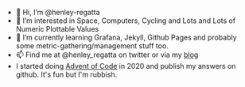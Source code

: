 - 👋 Hi, I’m @henley-regatta
- 👀 I’m interested in Space, Computers, Cycling and Lots and Lots of Numeric Plottable Values
- 🌱 I’m currently learning Grafana, Jekyll, Github Pages and probably some metric-gathering/management stuff too.
- 📫 Find me at @henley_regatta on twitter or via my [blog](https://www.guided-naafi.org/) 
- I started doing [Advent of Code](https://adventofcode.com/) in 2020 and publish my answers on github. It's fun but I'm rubbish.

<!---
henley-regatta/henley-regatta is a ✨ special ✨ repository because its `README.md` (this file) appears on your GitHub profile.
You can click the Preview link to take a look at your changes.
--->
